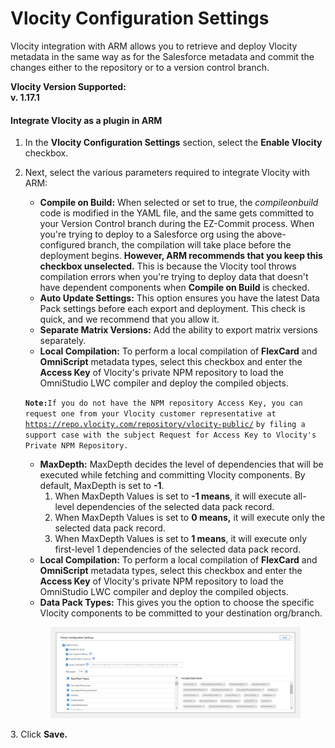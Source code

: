 # Vlocity Configuration Settings

Vlocity integration with ARM allows you to retrieve and deploy Vlocity metadata in the same way as for the Salesforce metadata and commit the changes either to the repository or to a version control branch.

**Vlocity Version Supported:**\
**v. 1.17.1**

#### **Integrate Vlocity as a plugin in ARM**

1. In the **Vlocity Configuration Settings** section, select the **Enable Vlocity** checkbox.
2.  Next, select the various parameters required to integrate Vlocity with ARM:

    * **Compile on Build:** When selected or set to true, the _compileonbuild_ code is modified in the YAML file, and the same gets committed to your Version Control branch during the EZ-Commit process. When you're trying to deploy to a Salesforce org using the above-configured branch, the compilation will take place before the deployment begins. **However, ARM recommends that you keep this checkbox unselected.** This is because the Vlocity tool throws compilation errors when you're trying to deploy data that doesn't have dependent components when **Compile on Build** is checked.
    * **Auto Update Settings:** This option ensures you have the latest Data Pack settings before each export and deployment. This check is quick, and we recommend that you allow it.
    * **Separate Matrix Versions:** Add the ability to export matrix versions separately.
    * **Local Compilation:** To perform a local compilation of **FlexCard** and **OmniScript** metadata types, select this checkbox and enter the **Access Key** of Vlocity's private NPM repository to load the OmniStudio LWC compiler and deploy the compiled objects.

    **`Note:`**`If you do not have the NPM repository Access Key, you can request one from your Vlocity customer representative at`[ ](https://repo.vlocity/)[`https://repo.vlocity.com/repository/vlocity-public/`](https://repo.vlocity.com/repository/vlocity-public/) `by filing a support case with the subject Request for Access Key to Vlocity's Private NPM Repository.`

    * **MaxDepth:** MaxDepth decides the level of dependencies that will be executed while fetching and committing Vlocity components. By default, MaxDepth is set to **-1**.
      1. When MaxDepth Values is set to **-1 means**, it will execute all-level dependencies of the selected data pack record.
      2. When MaxDepth Values is set to **0 means,** it will execute only the selected data pack record.
      3. When MaxDepth Values is set to **1 means**, it will execute only first-level 1 dependencies of the selected data pack record.
    * **Local Compilation:** To perform a local compilation of **FlexCard** and **OmniScript** metadata types, select this checkbox and enter the **Access Key** of Vlocity's private NPM repository to load the OmniStudio LWC compiler and deploy the compiled objects.
    * **Data Pack Types:** This gives you the option to choose the specific Vlocity components to be committed to your destination org/branch.

    <figure><img src="../../../../.gitbook/assets/image (60) (1) (1) (1) (1).png" alt=""><figcaption></figcaption></figure>

3\. Click **Save.**
